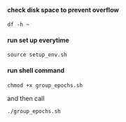 #### check disk space to prevent overflow
```
df -h ~
```

#### run set up everytime
```
source setup_env.sh 
```

#### run shell command
```
chmod +x group_epochs.sh
```
and then call
```
./group_epochs.sh
```